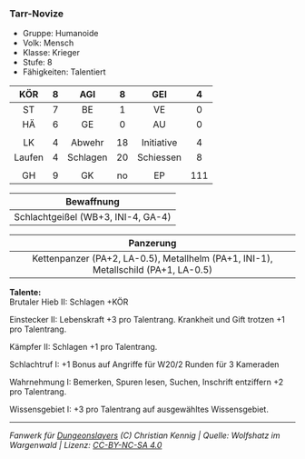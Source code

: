 ### Tarr-Novize

- Gruppe: Humanoide
- Volk: Mensch
- Klasse: Krieger
- Stufe: 8
- Fähigkeiten: Talentiert

|  KÖR   |  8  |   AGI    |  8  |    GEI     |  4  |
| :----: | :-: | :------: | :-: | :--------: | :-: |
|   ST   |  7  |    BE    |  1  |     VE     |  0  |
|   HÄ   |  6  |    GE    |  0  |     AU     |  0  |
|        |     |          |     |            |     |
|   LK   |  4  |  Abwehr  | 18  | Initiative |  4  |
| Laufen |  4  | Schlagen | 20  | Schiessen  |  8  |
|        |     |          |     |            |     |
|   GH   |  9  |    GK    | no  |     EP     | 111 |

|             Bewaffnung             |
| :--------------------------------: |
| Schlachtgeißel (WB+3, INI-4, GA-4) |

|                                     Panzerung                                      |
| :--------------------------------------------------------------------------------: |
| Kettenpanzer (PA+2, LA-0.5), Metallhelm (PA+1, INI-1), Metallschild (PA+1, LA-0.5) |

**Talente:**  
Brutaler Hieb II: Schlagen +KÖR

Einstecker II: Lebenskraft +3 pro Talentrang. Krankheit und Gift trotzen +1 pro Talentrang.

Kämpfer II: Schlagen +1 pro Talentrang.

Schlachtruf I: +1 Bonus auf Angriffe für W20/2 Runden für 3 Kameraden

Wahrnehmung I: Bemerken, Spuren lesen, Suchen, Inschrift entziffern +2 pro Talentrang.

Wissensgebiet I: +3 pro Talentrang auf ausgewähltes Wissensgebiet.

---

_Fanwerk für [Dungeonslayers](https://www.dungeonslayers.net/) (C) Christian Kennig | Quelle: Wolfshatz im Wargenwald | Lizenz: [CC-BY-NC-SA 4.0](https://creativecommons.org/licenses/by-nc-sa/4.0/deed.de)_
